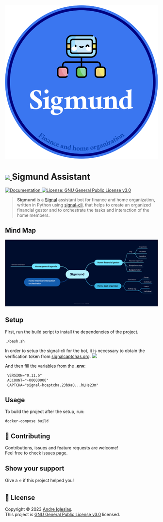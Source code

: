 <p align="center">
  <img src="media/sigmund.svg"/>
</p>

<h1>
  <a href="https://www.signal.org/">
    <img src="https://user-images.githubusercontent.com/35022933/215067099-b2a98de6-a04d-4a85-9e51-001d1a750c35.png" height="50px"/>
  </a>
  Sigmund Assistant
</h1>
<p>
  <a href="https://andreiglesias.github.io/sigmund/" target="_blank">
    <img alt="Documentation" src="https://img.shields.io/badge/documentation-yes-brightgreen.svg" />
  </a>
  <a href="https://github.com/AndreIglesias/sigmund/blob/main/LICENSE" target="_blank">
    <img alt="License: GNU General Public License v3.0" src="https://img.shields.io/badge/License-GNU General Public License v3.0-yellow.svg" />
  </a>
</p>

> <b>Sigmund</b> is a <a href="https://www.signal.org/">Signal</a> assistant bot for finance and home organization, written in Python using <a href="https://github.com/AsamK/signal-cli">signal-cli</a>, that helps to create an organized financial gestor and to orchestrate the tasks and interaction of the home members.

<h2>
  Mind Map
</h2>
<p align="center">
  <img src="media/mind-map.png"/>
</p>

<h2 id="Setup">
Setup
</h2>
First, run the build script to install the dependencies of the project.

```bash
./bash.sh
```

In order to setup the signal-cli for the bot, it is necessary to obtain the verification token from <a href="https://signalcaptchas.org/registration/generate.html">signalcaptchas.org</a>.
<img src="https://user-images.githubusercontent.com/35022933/218282005-1ae5bd63-03f5-4745-8cc2-ff0c821595e8.png"/>

And then fill the variables from the <b>.env</b>:

  ```
   VERSION="0.11.6"
   ACCOUNT="+00000000"
   CAPTCHA="signal-hcaptcha.23b9a0...hLHs23m"
  ```
</h2>

<h2>
  Usage
</h2>

To build the project after the setup, run:
```
docker-compose build
```

## 🤝 Contributing

Contributions, issues and feature requests are welcome!<br />Feel free to check [issues page](https://github.com/AndreIglesias/sigmund/issues). 

## Show your support

Give a ⭐️ if this project helped you!

## 📝 License

Copyright © 2023 [Andre Iglesias](https://github.com/AndreIglesias).<br />
This project is [GNU General Public License v3.0](https://github.com/AndreIglesias/sigmund/blob/main/LICENSE) licensed.

